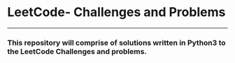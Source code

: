 # LeetCode- Challenges and Problems
----
### This repository will comprise of solutions written in Python3 to the LeetCode Challenges and problems.
